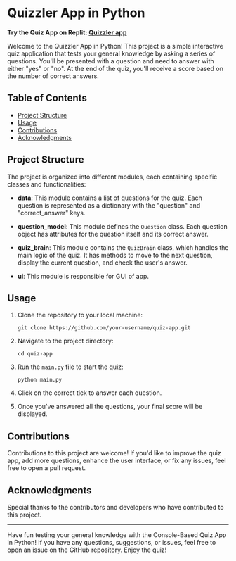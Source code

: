 # Quizzler App in Python

**Try the Quiz App on Replit: [Quizzler app]([https://replit.com/@YashMasane/Project-quiz-game](https://replit.com/@YashMasane/Quizzler-App))**

Welcome to the Quizzler App in Python! This project is a simple interactive quiz application that tests your general knowledge by asking a series of questions. You'll be presented with a question and need to answer with either "yes" or "no". At the end of the quiz, you'll receive a score based on the number of correct answers.

## Table of Contents

- [Project Structure](#project-structure)
- [Usage](#usage)
- [Contributions](#contributions)
- [Acknowledgments](#acknowledgments)

## Project Structure

The project is organized into different modules, each containing specific classes and functionalities:

- **data**: This module contains a list of questions for the quiz. Each question is represented as a dictionary with the "question" and "correct_answer" keys.

- **question_model**: This module defines the `Question` class. Each question object has attributes for the question itself and its correct answer.

- **quiz_brain**: This module contains the `QuizBrain` class, which handles the main logic of the quiz. It has methods to move to the next question, display the current question, and check the user's answer. 
- **ui**: This module is responsible for GUI of app.

## Usage

1. Clone the repository to your local machine:

    ```
    git clone https://github.com/your-username/quiz-app.git
    ```

2. Navigate to the project directory:

    ```
    cd quiz-app
    ```

3. Run the `main.py` file to start the quiz:

    ```
    python main.py
    ```

4. Click on the correct tick to answer each question.

5. Once you've answered all the questions, your final score will be displayed.

## Contributions

Contributions to this project are welcome! If you'd like to improve the quiz app, add more questions, enhance the user interface, or fix any issues, feel free to open a pull request.

## Acknowledgments

Special thanks to the contributors and developers who have contributed to this project.

---

Have fun testing your general knowledge with the Console-Based Quiz App in Python! If you have any questions, suggestions, or issues, feel free to open an issue on the GitHub repository. Enjoy the quiz!
